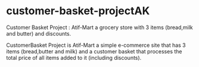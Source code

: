 # customer-basket-projectAK
Customer Basket Project : Atif-Mart a grocery store with 3 items (bread,milk and butter) and discounts.

CustomerBasket Project is Atif-Mart a simple e-commerce site that has 3
items (bread,butter and milk) and a customer basket that processes the
total price of all items added to it (including discounts).
